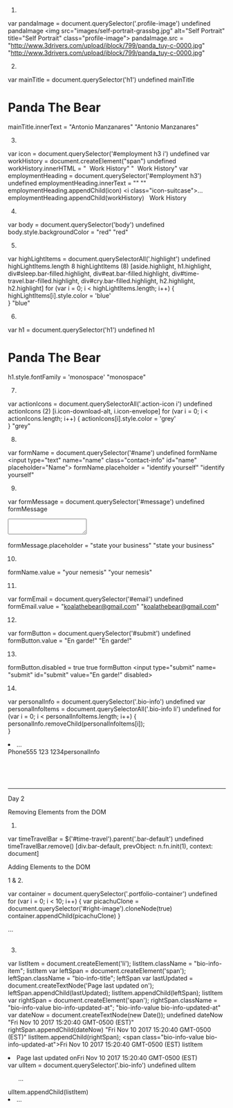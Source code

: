 1.

var pandaImage = document.querySelector('.profile-image')
undefined
pandaImage
<img src=​"images/​self-portrait-grassbg.jpg" alt=​"Self Portrait" title=​"Self Portrait" class=​"profile-image">​
pandaImage.src = "http://www.3drivers.com/upload/iblock/799/panda_tuy-c-0000.jpg"
"http://www.3drivers.com/upload/iblock/799/panda_tuy-c-0000.jpg"

2.

var mainTitle = document.querySelector('h1')
undefined
mainTitle
<h1 class=​"highlight">​Panda The Bear​</h1>​
mainTitle.innerText = "Antonio Manzanares"
"Antonio Manzanares"

3.

var icon = document.querySelector('#employment h3 i')
undefined
var workHistory = document.createElement("span")
undefined
workHistory.innerHTML = "&nbsp; Work History"
"&nbsp; Work History"
var employmentHeading = document.querySelector('#employment h3')
undefined
employmentHeading.innerText = ""
""
employmentHeading.appendChild(icon)
<i class=​"icon-suitcase">​…​</i>​
employmentHeading.appendChild(workHistory)
<span>​&nbsp; Work History​</span>​


4.

var body = document.querySelector('body')
undefined
body.style.backgroundColor = "red"
"red"

5.

var highLightItems = document.querySelectorAll('.highlight')
undefined
highLightItems.length
8
highLightItems
(8) [aside.highlight, h1.highlight, div#sleep.bar-filled.highlight, div#eat.bar-filled.highlight, div#time-travel.bar-filled.highlight, div#cry.bar-filled.highlight, h2.highlight, h2.highlight]
for (var i = 0; i < highLightItems.length; i++) {
  highLightItems[i].style.color = 'blue'    
}
"blue"

6.

var h1 = document.querySelector('h1')
undefined
h1
<h1 class=​"highlight" style=​"color:​ blue;​">​Panda The Bear​</h1>​
h1.style.fontFamily = 'monospace'
"monospace"

7.

var actionIcons = document.querySelectorAll('.action-icon i')
undefined
actionIcons
(2) [i.icon-download-alt, i.icon-envelope]
for (var i = 0; i < actionIcons.length; i++) {
  actionIcons[i].style.color = 'grey'    
}
"grey"

8.

var formName = document.querySelector('#name')
undefined
formName
<input type=​"text" name=​"name" class=​"contact-info" id=​"name" placeholder=​"Name">​
formName.placeholder = "identify yourself"
"identify yourself"

9.

var formMessage = document.querySelector('#message')
undefined
formMessage
<textarea name=​"message" id=​"message" placeholder=​"Message">​</textarea>​
formMessage.placeholder = "state your business"
"state your business"

10.

formName.value = "your nemesis"
"your nemesis"

11.

var formEmail = document.querySelector('#email')
undefined
formEmail.value = "koalathebear@gmail.com"
"koalathebear@gmail.com"

12.

var formButton = document.querySelector('#submit')
undefined
formButton.value = "En garde!"
"En garde!"

13.

formButton.disabled = true
true
formButton
<input type=​"submit" name=​"submit" id=​"submit" value=​"En garde!" disabled>​

14.

var personalInfo = document.querySelector('.bio-info')
undefined
var personalInfoItems = document.querySelectorAll('.bio-info li')
undefined
for (var i = 0; i < personalInfoItems.length; i++) {
  personalInfo.removeChild(personalInfoItems[i]);  
}
<li class=​"bio-info-item">​…​</li>​<span class=​"bio-info-title">​Phone​</span>​<span class=​"bio-info-value bio-info-phone">​555 123 1234​</span>​</li>​
personalInfo
<ul class=​"bio-info">​</ul>​

__________________________________________________

Day 2

Removing Elements from the DOM

1.

var timeTravelBar = $('#time-travel').parent('.bar-default')
undefined
timeTravelBar.remove()
[div.bar-default, prevObject: n.fn.init(1), context: document]

Adding Elements to the DOM

1 & 2.

var container = document.querySelector('.portfolio-container')
undefined
for (var i = 0; i < 10; i++) {
  var picachuClone = document.querySelector('#right-image').cloneNode(true)
  container.appendChild(picachuClone)
}
<div class=​"portfolio-image" id=​"right-image">​…​</div>​

3.

var listItem = document.createElement('li');
listItem.className = "bio-info-item";
listItem
var leftSpan = document.createElement('span');
leftSpan.className = "bio-info-title";
leftSpan
var lastUpdated = document.createTextNode('Page last updated on');
leftSpan.appendChild(lastUpdated);
listItem.appendChild(leftSpan);
listItem
var rightSpan = document.createElement('span');
rightSpan.className = "bio-info-value bio-info-updated-at";
"bio-info-value bio-info-updated-at"
var dateNow = document.createTextNode(new Date());
undefined
dateNow
"Fri Nov 10 2017 15:20:40 GMT-0500 (EST)"
rightSpan.appendChild(dateNow)
"Fri Nov 10 2017 15:20:40 GMT-0500 (EST)"
listItem.appendChild(rightSpan);
<span class=​"bio-info-value bio-info-updated-at">​Fri Nov 10 2017 15:20:40 GMT-0500 (EST)​</span>​
listItem
<li class=​"bio-info-item">​<span class=​"bio-info-title">​Page last updated on​</span>​<span class=​"bio-info-value bio-info-updated-at">​Fri Nov 10 2017 15:20:40 GMT-0500 (EST)​</span>​</li>​
var ulItem = document.querySelector('.bio-info')
undefined
ulItem
<ul class=​"bio-info">​…​</ul>​
ulItem.appendChild(listItem)
<li class=​"bio-info-item">​…​</li>​
